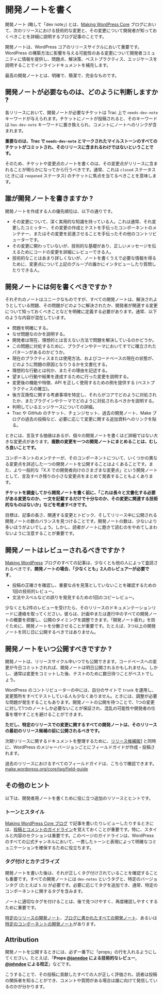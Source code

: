 <!--
# Writing developer notes
-->

# 開発ノートを書く

<!--
A Developer note (or “dev note” for short) is a blog post on the [Making WordPress Core](https://make.wordpress.org/core/) blog that details a technical change in an upcoming release and what developers need to know about that change.
-->

開発ノート (略して「dev note」) とは、[Making WordPress Core](https://make.wordpress.org/core/) ブログにおいて、次のリリースにおける技術的な変更と、その変更について開発者が知っておくべきことを詳細に説明するブログ記事のことです。

<!--
Dev notes are an important part of the WordPress Core release cycle. They keep the developer community informed by calling out changes that could impact how they build on WordPress, and supplements inline documentation by explaining the problems, solutions, best practices, and edge cases related to the change.
-->

開発ノートは、WordPress コアのリリースサイクルにおいて重要です。WordPress の構築方法に影響を与える可能性のある変更について開発者コミュニティに情報を提供し、問題点、解決策、ベストプラクティス、エッジケースを説明することでインラインドキュメントを補完します。

<!--
The best dev notes are clear, concise, and complete.
-->

最高の開発ノートとは、明確で、簡潔で、完全なものです。

<!--
## How do you know what needs a dev note?
-->

## 開発ノートが必要なものは、どのように判断しますか ?

<!--
For each release, tickets that may need developer notes are given the `needs-dev-note` keyword on Trac. When a note has been published for a ticket, that keyword is replaced with the `has-dev-note` keyword and a link to the note is included in a comment.
-->

各リリースにおいて、開発ノートが必要なチケットは Trac 上で `needs-dev-note` キーワードが与えられます。チケットにノートが投稿されると、そのキーワードは `has-dev-note` キーワードに置き換えられ、コメントにノートへのリンクが含まれます。

<!--
**It’s important to remember that not all tickets in a milestone marked `needs-dev-note` on Trac end up being committed and included in that release.**
-->

**重要なのは、Trac で `needs-dev-note` とマークされたマイルストーンのすべてのチケットがコミットされ、そのリリースに含まれるわけではないということです。**

<!--
For that reason, care should be taken to only write notes for tickets and changes once it becomes clear that the changes will be included in the release. Usually, that means tickets with the `closed` status (and sometimes `reopened`) are where the focus should be.
-->

そのため、チケットや変更点のノートを書くのは、その変更点がリリースに含まれることが明らかになってから行うべきです。通常、これは `closed` ステータス (ときには `reopened` ステータス) のチケットに焦点を当てるべきことを意味します。

<!--
## Who should write dev notes?
-->

## 誰が開発ノートを書きますか ?

<!--
The hierarchy for who should author a dev note is as follows:
-->

開発ノートを作成する人の優先順位は、以下の通りです。

<!--
*   Someone with deep, working knowledge of the changes. This is usually the committer that made the change, a component maintainer that helped craft/test the changes, or any other contributor that helped push that change forward.
*   Someone with a good technical foundation that did not work on the change, but can review the code changes in detail to convey the right message.
*   Someone that is less technical, but is comfortable interviewing or asking someone in the above groups questions about the changes in order to have the information needed to write the note.
-->

*   その変更について、深く実用的な知識を持っている人。これは通常、それ変更したコミッター、その変更の作成とテストを手伝ったコンポーネントのメンテナー、またはその変更を前進させることを手伝ったその他のコントリビューターです。
*   その変更に関わっていないが、技術的な基礎があり、正しいメッセージを伝えるためにコードの変更を詳細にレビューできる人。
*   技術的なことはあまり詳しくないが、ノートを書くうえで必要な情報を得るために、変更点について上記のグループの誰かにインタビューしたり質問したりできる人。

<!--
## What should a dev note include?
-->

## 開発ノートには何を書くべきですか ?

<!--
Each note will be unique, but every dev note should clearly define a problem that is being solved, how that problem was solved, and what developers need to know about the related changes. It usually contains a mix of the following:
-->

それぞれのノートはユニークなものですが、すべての開発ノートは、解決されようとしている問題、その問題がどのように解決されたか、開発者が関連する変更について知っておくべきことなどを明確に定義する必要があります。通常、以下のような内容が混在しています。

<!--
*   Clear identification of a problem
*   Description of why this is problematic
*   Are developers currently solving the problem in a less than ideal way?
*   Are there established patterns in the wild within plugins and themes addressing this problem already?
*   Documents current practices or usage, and how the current state of the code base may contribute to the issue.
*   Describes what the ideal behavior would be and why,
*   Explains the changes made to achieve the desired behavior/outcome
*   Provides examples for how to correctly use the function/feature/API after these changes (establish a best practice)
*   Identifies backwards compatibility considerations, explains how they were addressed in Core, and how they should be addressed within plugins and themes.
*   Details possible edge cases that have been identified
*   Links to additional reading materials about the change as necessary, such as Trac or GitHub tickets, changesets, past dev notes, past posts on Make blogs, etc.
-->

*   問題を明確にする。
*   なぜ問題なのかを説明する。
*   開発者は現在、理想的とは言えない方法で問題を解決しているのかどうか。
*   この問題に対処するために、プラグインやテーマにおいてすでに確立されたパターンがあるのかどうか。
*   現在のプラクティスまたは使用方法、およびコードベースの現在の状態が、どのように問題の原因となりうるかを文書化する。
*   理想的な行動とは何か、またその理由を記述する。
*   望ましい行動や結果を達成するために行った変更を説明する。
*   変更後の機能や特徴、API を正しく使用するための例を提供する (ベストプラクティスの確立)。
*   後方互換性に関する考慮事項を特定し、それらがコアでどのように対処されたか、またプラグインやテーマでどのように対処されるべきかを説明する。
*   判明しているエッジケースについての詳細。
*   Trac や GitHub のチケット、チェンジセット、過去の開発ノート、Make ブログの過去の投稿など、必要に応じて変更に関する追加資料へのリンクを貼る。

<!--
Sometimes, there are a large handful of changes that deserve to be called out, but are not detailed enough to warrant individual dev notes. **It is more than fine to group multiple changes together in a single dev note.**
-->

ときには、言及する価値はあるが、個々の開発ノートを書くほど詳細ではない大きな変更点があります。**複数の変更を一つの開発ノートにまとめることは、むしろ良いことです。**

<!--
It is common for component maintainers to publish a single dev note for their component to detail several different changes. It’s also common for a more generic “Miscellaneous developer focused changes in X.X” dev note to be published collecting any other remaining smaller changes that should receive a call out.
-->

コンポーネントのメンテナーが、そのコンポーネントについて、いくつかの異なる変更点を詳述した一つの開発ノートを公開することはよくあることです。また、より一般的な「X.X での開発者向けのさまざまな変更点」という開発ノートとして、言及すべき残りの小さな変更点をまとめて発表することもよくあります。

<!--
**After researching the ticket but before writing the dev note, ask “Is this a change that needs to be documented at length? Is a one sentence call out sufficient? Or does the change not have anything technical that actually needs to be called out”**
-->

**チケットを調査してから開発ノートを書く前に、「これは長々と文書化する必要がある変更なのか、一文を記載するだけで十分なのか、その変更に関連する技術的なものはないか」などを考慮すべきです。**

<!--
The goal is to find a balance between post length, related changes and topics, and the number of dev notes published during a release. More dev notes are better than less. However, it is important to keep in mind that readers should not get tired of the notes and stop reading them.
-->

目標は、記事の長さ、関連する変更とトピック、そしてリリース中に公開される開発ノートの数のバランスを見つけることです。開発ノートの数は、少ないより多いほうがよいでしょう。しかし、読者がノートに飽きて読むのをやめてしまわないように注意することが重要です。

<!--
## Should dev notes be reviewed?
-->

## 開発ノートはレビューされるべきですか ?

<!--
Every post on a [Making WordPress](https://make.wordpress.org/) blog should be peer reviewed by at least one other person. **For dev notes, each one must have *at least* two reviewers**: 
-->

[Making WordPress](https://make.wordpress.org/) ブログのすべての記事は、少なくとも他の人によって査読されるべきです。**開発ノートの場合、「少なくとも」2人のレビュアーが必要です**。 

<!--
*   One technical review to verify the accuracy of the post and ensure no important details were missed.
*   One copy review to help spot grammatical, spelling, and other errors.
-->

*   投稿の正確さを確認し、重要な点を見落としていないことを確認するための1回の技術的レビュー。
*   文法やスペルなどの誤りを発見するための1回のコピーレビュー。

<!--
After receiving at least two reviews, reach out to the Documentation lead for the release. They will have a high level overview of all dev notes planned or in progress and can help recommend a publish window. It’s important to spread out dev notes to prevent “dev note fatigue”. For example, 3 or more dev notes should not be published on the same day.
-->

少なくとも2件のレビューを受けたら、そのリリースのドキュメンテーションリードに連絡を取ってください。彼らは、計画中または進行中のすべての開発ノートの概要を把握し、公開のタイミングを調整できます。「開発ノート疲れ」を防ぐために、開発ノートを分散させることが重要です。たとえば、3つ以上の開発ノートを同じ日に公開するべきではありません。

<!--
## When should a dev note be published?
-->

## 開発ノートをいつ公開すべきですか ?

<!--
A dev note can be published any time during the release cycle. If a change to the code base is committed today, the dev note could be published tomorrow. However, it’s usually best to wait a while after the changes are committed to allow several days for testing.
-->

開発ノートは、リリースサイクル中いつでも公開できます。コードベースへの変更が今日コミットされれば、開発ノートは明日公開されるかもしれません。しかし、通常は変更をコミットした後、テストのために数日待つことがベストでしょう。

<!--
A handful of WordPress contributors run `trunk` on their websites in order to test every change after it’s made. On occasion, an issue does come up requiring adjustments to be made. Waiting to publish the dev note ensures that only one note is required for a change, avoiding the potential for confusion and making more work for developers.
-->

WordPress のコントリビューターの中には、自分のサイトで `trunk` を運用し、変更箇所をすべてテストしている人も少なくありません。ときには、調整が必要な問題が発生することもあります。開発ノートの公開を待つことで、1つの変更に対して1つのノートしか必要ないことが保証され、混乱の可能性や開発者の仕事を増やすことを避けることができます。

<!--
**However, all dev notes for a changes in a specific release should be published before the first release candidate for that release.**
-->

**ただし、特定のリリースでの変更に関するすべての開発ノートは、そのリリースの最初のリリース候補の前に公開されるべきです。**

<!--
To help organize documentation about the upcoming release, a Field Guide collated and published for every major version of WordPress at the same time as [Release Candidate 1](https://make.wordpress.org/core/handbook/about/release-cycle/releasing-major-versions/#release-candidate). Field Guides are a collection of all relevant dev notes and tickets for an upcoming release.
-->

次期リリースに関するドキュメントを整理するために、[リリース候補版1](https://make.wordpress.org/core/handbook/about/release-cycle/releasing-major-versions/#release-candidate) と同時に、WordPress のメジャーバージョンごとにフィールドガイドが作成・投稿されます。

<!--
All field guides for previous releases can be found here: [make.wordpress.org/core/tag/field-guide](https://make.wordpress.org/core/tag/field-guide).
-->

過去のリリースにおけるすべてのフィールドガイドは、こちらで確認できます。[make.wordpress.org/core/tag/field-guide](https://make.wordpress.org/core/tag/field-guide)

<!--
## Other Tips
-->

## その他のヒント

<!--
Here are some additional resources and tips to help write developer notes
-->

以下は、開発者用ノートを書くために役に立つ追加のリソースとヒントです。

<!--
### Tone and style
-->

### トーンとスタイル

<!--
When writing or reviewing any post on the [Making WordPress Core blog,](https://make.wordpress.org/core/) it’s important to remember the [Post & Comment Guidelines](https://make.wordpress.org/core/handbook/best-practices/post-comment-guidelines/). The Style and Substance section is particularly important. The guidelines on that page help ensure clear communication with a consistent tone and voice throughout all official WordPress channels.
-->

[Making WordPress Core ブログ](https://make.wordpress.org/core/) で記事を書いたりレビューしたりするときには、[投稿とコメントのガイドライン](https://make.wordpress.org/core/handbook/best-practices/post-comment-guidelines/)を覚えておくことが重要です。特に、スタイルと内容のセクションは重要です。このページのガイドラインは、WordPress のすべての公式チャンネルにおいて、一貫したトーンと表現によって明確なコミュニケーションを確保するために役立ちます。

<!--
### Tagging and categorizing
-->

### タグ付けとカテゴライズ

<!--
After writing a developer note, it is also important to make sure it is tagged correctly. The tags that every dev note should have are `dev-notes`, and a specific version tag (`5.5`, for example). Additional tags can be added as necessary, and usually include specific component tags.
-->

開発ノートを書いた後は、それが正しくタグ付けされていることを確認することも重要です。すべての開発ノートには `dev-notes` というタグと、特定のバージョンタグ (たとえば `5.5`) が必要です。必要に応じてタグを追加でき、通常、特定のコンポーネントに関するタグを含みます。

<!--
Properly tagging notes is important to make them easier to find and revisit later.
-->

ノートに適切なタグを付けることは、後で見つけやすく、再度確認しやすくするために重要です。

<!--
[dev notes for a particular release](https://make.wordpress.org/core/tag/dev-notes+5.5/), all the [dev notes written on the blog](https://make.wordpress.org/core/tag/dev-notes), or the [dev notes for a particular component](https://make.wordpress.org/core/tag/dev-notes+rest-api/).
-->

[特定のリリースの開発ノート](https://make.wordpress.org/core/tag/dev-notes+5.5/)、[ブログに書かれたすべての開発ノート](https://make.wordpress.org/core/tag/dev-notes)、あるいは[特定のコンポーネントの開発ノート](https://make.wordpress.org/core/tag/dev-notes+rest-api/)があります。

## Attribution

<!--
When the dev note is published, a “props” line at the very bottom should always be included. For example: “*Props* [](https://wordpress.slack.com/team/U02SVSW3U)*@janedoe for technical review,* [](https://wordpress.slack.com/team/U02RR5UTA)*@johndoe for proofreading.*“
-->

開発ノートを公開するときには、必ず一番下に「props」の行を入れるようにしてください。たとえば、「**Props [@janedoe](https://wordpress.slack.com/team/U02SVSW3U) による技術的なレビュー, [@johndoe](https://wordpress.slack.com/team/U02RR5UTA) による校正**」などです。

<!--
This ensures everyone that contributed to the post receives proper recognition, helps the reader know the voices behind the post, and who they are addressing if there are comments or questions.
-->

こうすることで、その投稿に貢献したすべての人が正しく評価され、読者は投稿の関係者を知ることができ、コメントや質問がある場合は誰に向けて発信しているのかが分かります。
